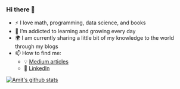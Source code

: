### Hi there 👋


- :zap: I love math, programming, data science, and books
- 🌱 I’m addicted to learning and growing every day
- :earth_africa: I am currently sharing a little bit of my knowledge to the world through my blogs
- 📫 How to find me: 
  - :bulb: [Medium articles](https://github.com/Amitaryan9906)
  - :office: [LinkedIn](https://www.linkedin.com/in/amit-kumar-60b57123a/)

[![Amit's github stats](https://github-readme-stats.vercel.app/api?username=Amitaryan9906&count_private=true&show_icons=true&theme=radical&hide_rank=false)](https://github.com/anuraghazra/github-readme-stats)
